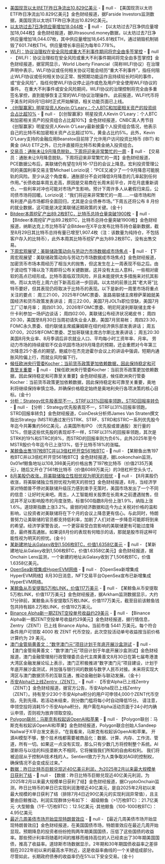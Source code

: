 - [美国现货以太坊ETF昨日净流出10.829亿美元]() - 📰 null - 【美国现货以太坊ETF昨日净流出10.829亿美元】金色财经报道，据Farside Investors监测数据，美国现货以太坊ETF昨日净流出10.829亿美元。
- [以太坊过去7日净供应量增加18,044枚](https://ultrasound.money/) - 📰 null - 【以太坊过去7日净供应量增加18,044枚】金色财经报道，据Ultrasound.money数据，以太坊过去7日净供应量增加18,044.07枚，其中供应量增加18,645.81枚ETH，通过销毁机制销毁了601.74枚ETH。供应量增长率目前为每年0.778%。
- [WLFI：协议治理权在安全风险或重大不利事件期间将完全由多签掌控](https://x.com/worldlibertyfi) - 📰 null - 【WLFI：协议治理权在安全风险或重大不利事件期间将完全由多签掌控】金色财经报道，据官网显示，World Liberty Financial（简称WLFI协议）在治理声明中表示，WLFI协议或任何相关协议可能会经历“重大不利事件”，指任何阻止WLFI协议或任何相关协议正常、按预期功能运作且持续较长时间的事件，或“安全风险”，指任何使WLFI协议停止运作或危及用户安全使用WLFI协议的事件。 
在重大不利事件或安全风险期间，WLFI协议的治理控制将完全由多重签名掌控，直到能够恢复正常的WLFI协议治理操作。 
此前报道，WLFI代币将于美东时间9月1日8时正式开始解锁，相关功能页面已上线。
- [《创智赢家》明星投资人Kevin O'Leary：个人BTC和加密相关资产的投资组合占比超10%](https://finance.yahoo.com/news/shark-tank-kevin-o-leary-214001332.html) - 📰 null - 【《创智赢家》明星投资人Kevin O'Leary：个人BTC和加密相关资产的投资组合占比超10%】金色财经报道，CNBC真人秀节目《创智赢家》明星投资人Kevin O'Leary最新披露个人投资组合情况，他表示自己的比特币和加密相关资产占比超过10%，黄金占比约5%。此外，Kevin O'Leary支持的金融应用Beanstox目前除了允许用户访问投资比特币 (IBIT) 和黄金 (IAU) ETF之外，已允许直接将比特币和黄金纳入投资组合。
- [交易员：通胀未让9月降息脱轨，下周将迎来非常繁忙的一周]() - 📰 null - 【交易员：通胀未让9月降息脱轨，下周将迎来非常繁忙的一周】金色财经报道，PCE数据公布后，美联储仍有望在9月16-17日的会议上降息。宏利投资管理公司的美国利率交易主管Michael Lorizio说：“PCE又减少了一个9月降息可能脱轨的风险。至少从这个角度看，通胀部分不会对降低9月降息的几率起到任何作用。”长债收益率周五走高，原因是交易商在长周末前平仓，并在月底重新调仓。一些利率对冲也可能对市场产生影响，预计下周许多人从暑假归来后，公司债市场将回暖。Lorizio说：“我们将迎来非常繁忙的一周......一级市场和所有利差产品市场都将全面回归，尤其是企业债券市场。”下周五还将公布 8 月份的就业数据，这可能是决定美联储近期政策的关键。(金十)
- [Bitdeer本周挖矿产出89.2枚BTC，比特币总持仓量突破1900枚](https://x.com/BitdeerOfficial/status/1961657440673710285) - 📰 null - 【Bitdeer本周挖矿产出89.2枚BTC，比特币总持仓量突破1900枚】金色财经报道，纳斯达克上市比特币矿企Bitdeer在X平台发布比特币持仓最新数据，截至8月29日其比特币总持有量已增至1,907.4枚（注：该数量为纯持仓，不包括客户存入的比特币），此外本周其比特币挖矿产出为89.2枚BTC，没有出售交易。
- [下周宏观展望：美联储政策动向与劳动力市场数据成市场焦点](https://xnews.jin10.com/details/189577) - 📰 null - 【下周宏观展望：美联储政策动向与劳动力市场数据成市场焦点】金色财经报道，加密货币市场本周经历了相当大的抛售，但这发生在上一周表现不俗之后。由于波动性下降以及下周即将公布关键数据，这并没有太出人意料，一些相对疲软的高点已经形成。比特币面临双顶风险，并且未能提供太多措施来对抗其影响，而以太坊在上周六创下新高后进一步回调。以太坊的前景比其“老大哥”比特币要好，但其表现仍将取决于比特币的表现。以下是新的一周里市场将重点关注的要点： 
周三21:00，2025年FOMC票委、圣路易联储主席穆萨莱姆就美国经济和货币政策发表讲话； 
周三22:00，美国7月JOLTs职位空缺，美国7月工厂订单月率； 
周四01:30，2026年FOMC票委、明尼阿波利斯联储主席卡什卡利参加一场炉边谈话； 
周四02:00，美联储公布经济状况褐皮书； 
周四20:30，美国至8月30日当周初请失业金人数，美国7月贸易帐； 
周四23:30，FOMC永久票委、纽约联储主席威廉姆斯在纽约经济俱乐部发表讲话； 
周五07:00，2025年FOMC票委、芝加哥联储主席古尔斯比发表讲话； 
周五20:30美国8月失业率、8月季调后非农就业人口、平均每小时工资年率、月率。 
劳动力市场的持续疲软不仅会巩固市场对9月降息的预期，还会重燃对今年第三次降息25个基点的期望。鲍威尔在杰克逊霍尔会议上的讲话中强调，短期内通胀风险偏上行，而就业风险偏下行。
- [候任欧洲央行管委Kocher：当前货币政策更加依赖数据，因此保持稳定和可靠至关重要]() - 📰 null - 【候任欧洲央行管委Kocher：当前货币政策更加依赖数据，因此保持稳定和可靠至关重要】金色财经报道，候任欧洲央行管委Kocher：当前货币政策更加依赖数据，因此保持稳定和可靠至关重要，奥地利将继续保持审慎立场，并确保价格稳定始终是奥地利央行各项决策的核心目标。(金十)
- [分析：Strategy优先股表现不一，STRF以31%回报率领跑，STRD回报率转负](https://www.coindesk.com/markets/2025/08/29/strategy-s-preferred-shares-form-a-bullish-circle-around-bitcoin) - 📰 null - 【分析：Strategy优先股表现不一，STRF以31%回报率领跑，STRD回报率转负】金色财经报道，CoinDesk分析师James Van Straten撰文指出Strategy (MSTR)通过发行STRK、STRF、STRD和STRC一系列优先股今年迄今共筹集约56亿美元，占美国所有IPO （优先股或普通股）发行量的12%，但是这些优先股的表现却不一样，STRF以31%的回报率领跑，其次是STRK的19%和STRC的8%，而STRD的回报率则为负6%，此外2025年至今MSTR股价今年迄今已上涨13%，低于比特币18%的涨幅。
- [某鲸鱼出售197枚BTC并以3倍杠杆开空561枚BTC](https://x.com/lookonchain/status/1961726680533540945) - 📰 null - 【某鲸鱼出售197枚BTC并以3倍杠杆开空561枚BTC】金色财经报道，据Lookonchain监测，0x01ef鲸鱼地址以108,398美元的价格出售了197枚比特币（价值2135万美元），随后又开仓了561枚比特币（价值6089万美元）的3倍杠杆空头头寸。
- [8月美股仍收涨，将美联储独立性担忧视为明天的担忧]() - 📰 null - 【8月美股仍收涨，将美联储独立性担忧视为明天的担忧】金色财经报道，8月，当经济学家对特朗普不停对美联储升级压力感到束手无策时，美国市场发出了一个不同的信息：让好时光来吧。周五，人工智能相关股票在长周末之前遭遇抛售，但这并不足以影响股市的月度涨势。标普500指数8月份上涨1.9%，纳指上涨1.6%。道琼斯指数上涨3.2%。疲弱的经济数据和迄今为止关税对价格的温和影响，让投资者对美联储将在下个月的会议上降息更有信心。与此同时，特朗普努力让美联储的官员都支持低利率，加剧了人们对进一步降息可能即将到来的希望。经济学家警告说，一个更容易受白宫影响的美联储更有可能过度降息，最终推高通胀。如果说8月份的表现有何暗示的话，那就是股市将这种可能性视为明天的担忧。(金十)
- [某新建地址从Galaxy收到1,506枚BTC，价值1.6358亿美元](https://x.com/OnchainLens/status/1961717512254734459) - 📰 null - 【某新建地址从Galaxy收到1,506枚BTC，价值1.6358亿美元】金色财经报道，据Onchain Lens监测，一个新建的地址从Galaxy收到了1,506枚BTC，价值1.6358亿美元。
- [OpenSea新增集成HyperEVM网络](https://x.com/opensea/status/1961528220500762930) - 📰 null - 【OpenSea新增集成HyperEVM网络】8月30日消息，NFT交易平台OpenSea宣布已新增集成HyperEVM网络。
- [某鲸鱼从币安提取5万枚LINK，价值117万美元](https://intel.arkm.com/explorer/address/0x5295625AB16Fe1a88416fd04d5E96AEE94019525) - 📰 null - 【某鲸鱼从币安提取5万枚LINK，价值117万美元】金色财经报道，据Arkham监测数据显示，大约17分钟前，某鲸鱼从币安提取5万枚LINK，价值117万美元，截至目前该鲸鱼钱包共持有超8.2万枚LINK，价值192万美元。
- [Binance Alpha新一期ZENT空投单号收益约29美元]() - 📰 null - 【Binance Alpha新一期ZENT空投单号收益约29美元】金色财经报道，据行情信息，Zentry（ZENT）已上线 Binance Alpha，当前市值 5441 万美元。每个符合条件用户可领取 4000 枚 ZENT 代币空投，此次空投活动单号收益按当前价格计算约为 29 美元。
- [澳门金管局黄善文：“数字澳门元”项目计划于年底开展沙盒测试]() - 📰 null - 【澳门金管局黄善文：“数字澳门元”项目计划于年底开展沙盒测试】金色财经报道，澳门金融管理局行政管理委员会代主席黄善文8月30日在第七届粤港澳大湾区金融发展论坛上表示，澳门正积极推进“数字澳门元”项目建设，计划于年底开展沙盒测试，并加强与银行间的数据与数字人民币对接。未来将实现大湾区与澳门数据货币的互联互通，推动金融创新与联动发展。（金十）
- [币安Alpha已上线Zentry（ZENT）](https://x.com/binancezh/status/1961708000575738363) - 📰 null - 【币安Alpha已上线Zentry（ZENT）】金色财经报道，据官方公告，币安Alpha现已上线Zentry（ZENT）。持有至少230个币安Alpha积分的用户可申领4,000个ZENT代币空投。先到先得。若活动未结束，则分数门槛将每小时自动降低15分。 
请注意，申领空投将消耗15个币安Alpha积分。用户需在Alpha活动页面于24小时内确认申领，否则视为放弃领取空投。
- [Polygon联创：马斯克有权起诉OpenAI和苹果](https://x.com/sandeepnailwal/status/1961704865174085782) - 📰 null - 【Polygon联创：马斯克有权起诉OpenAI和苹果】金色财经报道，Polygon联合创始人Sandeep Nailwal于X平台发文表示，“在我看来，马斯克有权起诉OpenAI和苹果。 
开源AI模型不够，整个技术栈都需要被商品化：数据、计算、内存、工作流、管道，所有一切。如果这一点没有实现，那么只有少数几方将控制整个系统。AI垄断将与以往的科技垄断大不相同，它将摧毁我们所知的自由和权利。 
我们将被迫屈从于控制AI技术栈的人。Sentient致力于为人类争取对AGI的控制权，确保情况不会变成反过来。”
- [数据：昨日比特币巨鲸兑现近40亿美元利润，为2025年2月以来最大规模单日获利了结](https://x.com/CryptoOnchain/status/1961689806913569228) - 📰 null - 【数据：昨日比特币巨鲸兑现近40亿美元利润，为2025年2月以来最大规模单日获利了结】金色财经报道，据CryptoOnchain监测，昨日比特币的单日已实现利润激增近40亿美元，是自2025年2月初以来最大规模的单日获利了结（排除7月4日近90亿美元的实现利润异常值），且主要由巨鲸推动，利润实现群体分布如下： 
·超级鲸鱼（>1万枚BTC）：21.7亿美元 
·大型鲸鱼（1千-1万枚BTC）：12.5亿美元 
·其他鲸鱼（100-1000枚BTC）：4.95亿美元
- [最近几周美债市场开始显现特朗普效应]() - 📰 null - 【最近几周美债市场开始显现特朗普效应】金色财经报道，在美国国债市场，特朗普效应在最近几周开始显现。预期降息的投资者纷纷抢购两年期美国国债，压低了这些国债的收益率。那些预计利率将随着时间的推移而维持高位的人已经卖出了30年期美国国债，推高了收益率。道琼斯市场数据显示，2年期和30年期国债收益率之差徘徊在2022年初以来的最高水平附近，这是收益率曲线的一个关键组成部分。尽管如此，长期政府债券的收益率仍在5%以下安全交易。(金十)

